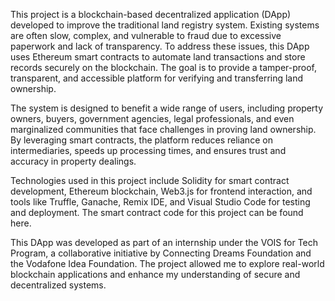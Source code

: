 This project is a blockchain-based decentralized application (DApp) developed to improve the traditional land registry system. Existing systems are often slow, complex, and vulnerable to fraud due to excessive paperwork and lack of transparency. To address these issues, this DApp uses Ethereum smart contracts to automate land transactions and store records securely on the blockchain. The goal is to provide a tamper-proof, transparent, and accessible platform for verifying and transferring land ownership.

The system is designed to benefit a wide range of users, including property owners, buyers, government agencies, legal professionals, and even marginalized communities that face challenges in proving land ownership. By leveraging smart contracts, the platform reduces reliance on intermediaries, speeds up processing times, and ensures trust and accuracy in property dealings.

Technologies used in this project include Solidity for smart contract development, Ethereum blockchain, Web3.js for frontend interaction, and tools like Truffle, Ganache, Remix IDE, and Visual Studio Code for testing and deployment. The smart contract code for this project can be found here.

This DApp was developed as part of an internship under the VOIS for Tech Program, a collaborative initiative by Connecting Dreams Foundation and the Vodafone Idea Foundation. The project allowed me to explore real-world blockchain applications and enhance my understanding of secure and decentralized systems.

